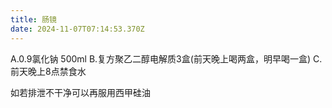 ```yaml
---
title: 肠镜
date: 2024-11-07T07:14:53.370Z
---
```



A.0.9氯化钠 500ml
B.复方聚乙二醇电解质3盒(前天晚上喝两盒，明早喝一盒)
C.前天晚上8点禁食水


如若排泄不干净可以再服用西甲硅油